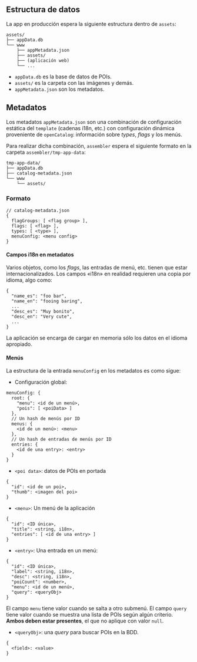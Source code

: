 ## Estructura de datos

La app en producción espera la siguiente estructura dentro de `assets`:

    assets/
    ├── appData.db
    └── www
        ├── appMetadata.json
        ├── assets/
        ├── (aplicación web)
        └── ...

* `appData.db` es la base de datos de POIs.
* `assets/` es la carpeta con las imágenes y demás.
* `appMetadata.json` son los metadatos.

## Metadatos
Los metadatos `appMetadata.json` son una combinación de configuración estática del `template` (cadenas i18n, etc.) con configuración dinámica proveniente de `openCatalog`: información sobre *types*, *flags* y los menús.

Para realizar dicha combinación, `assembler` espera el siguiente formato en la carpeta `assembler/tmp-app-data`:

    tmp-app-data/
    ├── appData.db
    ├── catalog-metadata.json
    └── www
        └── assets/

### Formato
    // catalog-metadata.json
    {
      flagGroups: [ <flag group> ],
      flags: [ <flag> ],
      types: [ <type> ],
      menuConfig: <menu config>
    }

#### Campos i18n en metadatos
Varios objetos, como los *flags*, las entradas de menú, etc. tienen que estar internacionalizados. Los campos «i18n» en realidad requieren una copia por idioma, algo como:

    {
      "name_es": "foo bar",
      "name_en": "fooing baring",
      ...
      "desc_es": "Muy bonito",
      "desc_en": "Very cute",
      ...
    }
La aplicación se encarga de cargar en memoria sólo los datos en el idioma apropiado.

#### Menús
La estructura de la entrada `menuConfig` en los metadatos es como sigue:

* Configuración global:

```
menuConfig: {
  root: {
    "menu": <id de un menú>,
    "pois": [ <poiData> ]
  },
  // Un hash de menús por ID
  menus: {
    <id de un menú>: <menu>  
  },
  // Un hash de entradas de menús por ID
  entries: {
    <id de una entry>: <entry>
  }
}
```

* `<poi data>`: datos de POIs en portada

```
{
  "id": <id de un poi>,
  "thumb": <imagen del poi>
}
```

* `<menu>`: Un menú de la aplicación

```
{
  "id": <ID única>,
  "title": <string, i18n>,
  "entries": [ <id de una entry> ]
}
```

* `<entry>`: Una entrada en un menú:

```
{
  "id": <ID única>,
  "label": <string, i18n>,
  "desc": <string, i18n>,
  "poiCount": <number>,
  "menu": <id de un menú>,
  "query": <queryObj>
}
```
El campo `menu` tiene valor cuando se salta a otro submenú. El campo `query` tiene valor cuando se muestra una lista de POIs según algún criterio. **Ambos deben estar presentes**, el que no aplique con valor `null`.

* `<queryObj>`: una *query* para buscar POIs en la BDD.

```
{
  <field>: <value>
}
```